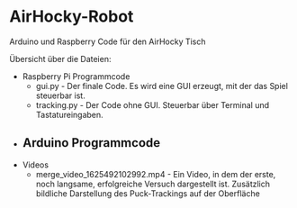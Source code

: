# AirHocky-Robot
Arduino und Raspberry Code für den AirHocky Tisch

Übersicht über die Dateien:
- Raspberry Pi Programmcode
    - gui.py - Der finale Code. Es wird eine GUI erzeugt, mit der das Spiel steuerbar ist.
    - tracking.py - Der Code ohne GUI. Steuerbar über Terminal und Tastatureingaben.
- Arduino Programmcode
    - 
- Videos
    - merge_video_1625492102992.mp4 - Ein Video, in dem der erste, noch langsame, erfolgreiche Versuch dargestellt ist. Zusätzlich bildliche Darstellung des Puck-Trackings auf der Oberfläche

